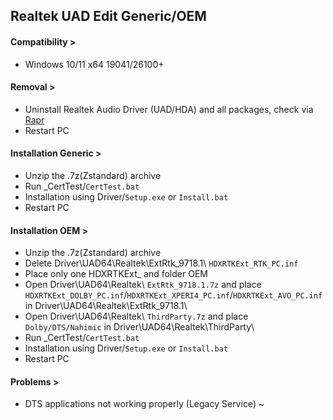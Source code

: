## Realtek UAD Edit Generic/OEM
#### Compatibility >
- Windows 10/11 x64 19041/26100+
#### Removal >
- Uninstall Realtek Audio Driver (UAD/HDA) and all packages, check via [Rapr][DriverStoreExplorer]
- Restart PC
#### Installation Generic >
- Unzip the .7z(Zstandard) archive
- Run _CertTest/`CertTest.bat`
- Installation using Driver/`Setup.exe` or `Install.bat`
- Restart PC
#### Installation OEM >
- Unzip the .7z(Zstandard) archive
- Delete Driver\UAD64\Realtek\ExtRtk_9718.1\ `HDXRTKExt_RTK_PC.inf`
- Place only one HDXRTKExt_ and folder OEM
- Open Driver\UAD64\Realtek\ `ExtRtk_9718.1.7z` and place `HDXRTKExt_DOLBY_PC.inf`/`HDXRTKExt_XPERI4_PC.inf`/`HDXRTKExt_AVO_PC.inf` in Driver\UAD64\Realtek\ExtRtk_9718.1\
- Open Driver\UAD64\Realtek\ `ThirdParty.7z` and place `Dolby/DTS/Nahimic` in Driver\UAD64\Realtek\ThirdParty\
- Run _CertTest/`CertTest.bat`
- Installation using Driver/`Setup.exe` or `Install.bat`
- Restart PC
#### Problems >
- DTS applications not working properly (Legacy Service) ~

[DriverStoreExplorer]: https://github.com/lostindark/DriverStoreExplorer
